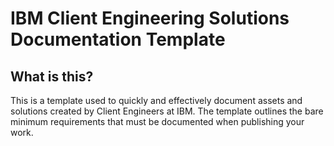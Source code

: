 # IBM Client Engineering Solutions Documentation Template

## What is this?

This is a template used to quickly and effectively document assets and solutions created by Client Engineers at IBM. The template outlines the bare minimum requirements that must be documented when publishing your work.
